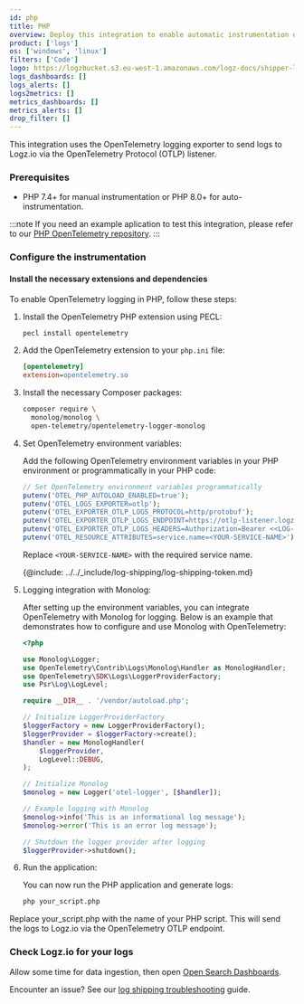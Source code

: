 ```yaml
---
id: php
title: PHP
overview: Deploy this integration to enable automatic instrumentation of your PHP application using OpenTelemetry.
product: ['logs']
os: ['windows', 'linux']
filters: ['Code']
logo: https://logzbucket.s3.eu-west-1.amazonaws.com/logz-docs/shipper-logos/php.svg
logs_dashboards: []
logs_alerts: []
logs2metrics: []
metrics_dashboards: []
metrics_alerts: []
drop_filter: []
---
```


This integration uses the OpenTelemetry logging exporter to send logs to Logz.io via the OpenTelemetry Protocol (OTLP) listener.

### Prerequisites

- PHP 7.4+ for manual instrumentation or PHP 8.0+ for auto-instrumentation.

:::note
If you need an example aplication to test this integration, please refer to our [PHP OpenTelemetry repository](https://github.com/logzio/opentelemetry-examples/tree/main/php).
:::

### Configure the instrumentation

#### Install the necessary extensions and dependencies

To enable OpenTelemetry logging in PHP, follow these steps:

1. Install the OpenTelemetry PHP extension using PECL:

   ```bash
   pecl install opentelemetry
   ```

2. Add the OpenTelemetry extension to your `php.ini` file:

   ```ini
   [opentelemetry]
   extension=opentelemetry.so
   ```

3. Install the necessary Composer packages:

   ```bash
   composer require \
     monolog/monolog \
     open-telemetry/opentelemetry-logger-monolog
   ```

4. Set OpenTelemetry environment variables:

   Add the following OpenTelemetry environment variables in your PHP environment or programmatically in your PHP code:

   ```php
   // Set OpenTelemetry environment variables programmatically
   putenv('OTEL_PHP_AUTOLOAD_ENABLED=true');
   putenv('OTEL_LOGS_EXPORTER=otlp');
   putenv('OTEL_EXPORTER_OTLP_LOGS_PROTOCOL=http/protobuf');
   putenv('OTEL_EXPORTER_OTLP_LOGS_ENDPOINT=https://otlp-listener.logz.io/v1/logs');
   putenv('OTEL_EXPORTER_OTLP_LOGS_HEADERS=Authorization=Bearer <<LOG-SHIPPING-TOKEN>>,user-agent=logzio-php-logs-otlp');
   putenv('OTEL_RESOURCE_ATTRIBUTES=service.name=<YOUR-SERVICE-NAME>');
   ```

   Replace `<YOUR-SERVICE-NAME>` with the required service name.
   
   {@include: ../../_include/log-shipping/log-shipping-token.md}

5. Logging integration with Monolog:

   After setting up the environment variables, you can integrate OpenTelemetry with Monolog for logging. Below is an example that demonstrates how to configure and use Monolog with OpenTelemetry:

   ```php
   <?php

   use Monolog\Logger;
   use OpenTelemetry\Contrib\Logs\Monolog\Handler as MonologHandler;
   use OpenTelemetry\SDK\Logs\LoggerProviderFactory;
   use Psr\Log\LogLevel;
   
   require __DIR__ . '/vendor/autoload.php';
   
   // Initialize LoggerProviderFactory
   $loggerFactory = new LoggerProviderFactory();
   $loggerProvider = $loggerFactory->create();
   $handler = new MonologHandler(
       $loggerProvider,
       LogLevel::DEBUG,
   );
   
   // Initialize Monolog
   $monolog = new Logger('otel-logger', [$handler]);
   
   // Example logging with Monolog
   $monolog->info('This is an informational log message');
   $monolog->error('This is an error log message');
   
   // Shutdown the logger provider after logging
   $loggerProvider->shutdown();
   ```

6. Run the application:

   You can now run the PHP application and generate logs:

   ```bash
   php your_script.php
   ```

Replace your_script.php with the name of your PHP script. This will send the logs to Logz.io via the OpenTelemetry OTLP endpoint.


### Check Logz.io for your logs


Allow some time for data ingestion, then open [Open Search Dashboards](https://app.logz.io/#/dashboard/osd).

Encounter an issue? See our [log shipping troubleshooting](https://docs.logz.io/docs/user-guide/log-management/troubleshooting/log-shipping-troubleshooting/) guide.
